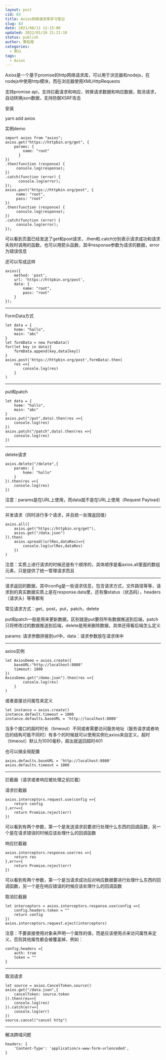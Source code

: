 ```yaml
---
layout: post
cid: 83
title: Axios网络请求库学习笔记
slug: 83
date: 2021/08/11 12:15:00
updated: 2022/01/10 21:21:10
status: publish
author: 果粒橙
categories: 
  - 默认
tags: 
  - Axios
---
```



Axios是一个基于promise的http网络请求库，可以用于浏览器和nodejs，在nodejs中使用http模块，而在浏览器使用XMLHttpRequests

支持promise api，支持拦截请求和响应，转换请求数据和响应数据，取消请求，自动转换json数据，支持防御XSRF攻击





安装

yarn add axios


实例demo



    import axios from "axios";
    axios.get("https://httpbin.org/get", {
        params: {
            name: "root"
          }
    })
    .then(function (response) {
         console.log(response);
    })
    .catch(function (error) {
          console.log(error);
    });
    axios.post("https://httpbin.org/post", {
         name: "root",
         pass: "root"
    })
    .then(function (response) {
         console.log(response);
    })
    .catch(function (error) {
         console.log(error);
    });



可以看到页面已经发送了get和post请求，.then和.catch分别表示请求成功和请求失败时调用的函数，也可以用箭头函数，其中response参数为请求的数据，error为错误信息


还可以写成这样



    axios({
        method: 'post',
        url: 'https://httpbin.org/post',
        data: {
            name: "root",
            pass: "root"
        }
    });



---


FormData方式


    let data = {
        home: "hallo",
        main: "abc"
    }
    let formData = new FormData()
    for(let key in data){
        formData.append(key,data[key])
    }
    axios.post('https://httpbin.org/post',formData).then(
        res =>{
            console.log(res)
        }
    )




---

put和patch

    let data = {
        home: "hallo",
        main: "abc"
    }
    axios.put("/put",data).then(res =>{
        console.log(res)
    })
    axios.patch("/patch",data).then(res =>{
        console.log(res)
    })





---




delete请求

    axios.delete("/delete",{
        params: {
            home: "hallo"
        }
    }).then(res =>{
        console.log(res)
    })


注意：params是在URL上使用，而data就不是在URL上使用（Request Payload）





---






并发请求（同时进行多个请求，并且统一处理返回值）


    axios.all([
        axios.get("https://httpbin.org/get"),
        axios.get("/data.json")
    ]).then(
        axios.spread((urlRes,dataRes)=>{
            console.log(urlRes,dataRes)
        })
    )

注意：实质上进行请求的时候还是有个顺序的，具体顺序是看axios.all里面的数组元素，只是提供了统一管理请求而且







---


请求返回的数据，其中config是一些请求信息，包含请求方式，文件路径等等，请求到的真实数据实质上是在response.data里，还有像status（状态码），headers（请求头）等等都有



常见请求方式：get，post，put，patch，delete

put和patch一般是用来更新数据，区别就是put要将所有数据推送到后端，patch只将修改过的数据推送到后端，delete是用来删除数据，具体还得看后端怎么定义


params: 请求参数拼接到url中，data：请求参数放在请求体中



---



axios实例


    let AxiosDemo = axios.create({
        baseURL:"http://localhost:8080"
        timeout: 1000
    })
    AxiosDemo.get("/demo.json").then(res =>{
            console.log(res)
        }
    )


或者直接访问属性来定义


    let instance = axios.create()
    instance.default.timeout = 1000
    instance.defaults.baseURL = 'http://localhost:8080'


当多个接口的超时时长（timeout）不同或者需要访问服务地址（服务请求或者响应的结构可能不同时）有多个的时候就可以使用实例化axios来自定义，超时（timeout）默认为1000毫秒，超出就返回超时401


也可以搞全局配置


    axios.defaults.baseURL = 'http://localhost:8080'
    axios.defaults.timeout = 1000




---




拦截器（请求或者响应被处理之前拦截）

请求拦截器

    axios.interceptors.request.use(config =>{
        return config
    },err=>{
        return Promise.reject(err)
    })


可以看到有两个参数，第一个是发送请求前要进行处理什么东西的回调函数，另一个是在请求错误的时候应该处理什么的回调函数




响应拦截器


    axios.interceptors.response.use(res =>{
        return res
    },err=>{
        return Promise.reject(err)
    })


可以看到有两个参数，第一个是当请求成功后对响应数据要进行处理什么东西的回调函数，另一个是在响应错误的时候应该处理什么的回调函数





取消拦截器

    let interceptors = axios.interceptors.response.use(config =>{
        config.headers.token = ""
        return config
    })
    axios.interceptors.request.eject(interceptors)


注意：不要直接使用对象来声明一个属性的值，而是应该使用点来访问属性来定义，否则其他属性都会被覆盖掉，例如：


    config.headers ={
        auth: true
        token = ""
    }



---



取消请求


    let source = axios.CancelToken.source()
    axios.get("/data.json",{
        cancelToken: source.token
    }).then(res=>{
        console.log(res)
    }).catch(err=>{
        console.log(err)
    })
    source.cancel("cancel http")



---

解决跨域问题

    headers: {
        'Content-Type': 'application/x-www-form-urlencoded',
    }









